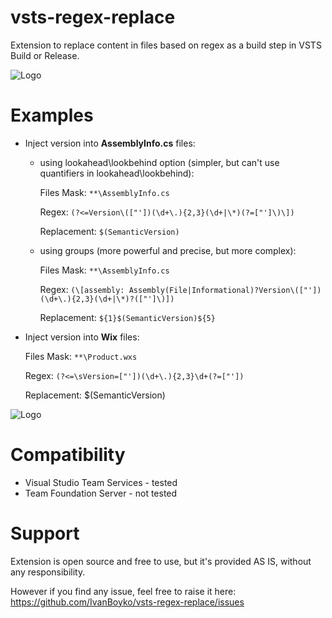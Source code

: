 # vsts-regex-replace

Extension to replace content in files based on regex as a build step in VSTS Build or Release.

![Logo](https://raw.githubusercontent.com/IvanBoyko/vsts-regex-replace/master/images/icon_64.png)


# Examples

- Inject version into **AssemblyInfo.cs** files:

	- using lookahead\lookbehind option (simpler, but can't use quantifiers in lookahead\lookbehind):
	
		Files Mask: `**\AssemblyInfo.cs`
		
		Regex: `(?<=Version\(["'])(\d+\.){2,3}(\d+|\*)(?=["']\)\])`
		
		Replacement: `$(SemanticVersion)`

	- using groups (more powerful and precise, but more complex):
	
		Files Mask: `**\AssemblyInfo.cs`
		
		Regex: `(\[assembly: Assembly(File|Informational)?Version\(["'])(\d+\.){2,3}(\d+|\*)?(["']\)])`
		
		Replacement: `${1}$(SemanticVersion)${5}`


- Inject version into **Wix** files:

	Files Mask: `**\Product.wxs`
	
	Regex: `(?<=\sVersion=["'])(\d+\.){2,3}\d+(?=["'])`
	
	Replacement: $(SemanticVersion)



![Logo](https://raw.githubusercontent.com/IvanBoyko/vsts-regex-replace/master/images/screenshot_example_1.png)


# Compatibility

* Visual Studio Team Services - tested
* Team Foundation Server - not tested


# Support

Extension is open source and free to use, but it's provided AS IS, without any responsibility.

However if you find any issue, feel free to raise it here:
https://github.com/IvanBoyko/vsts-regex-replace/issues

